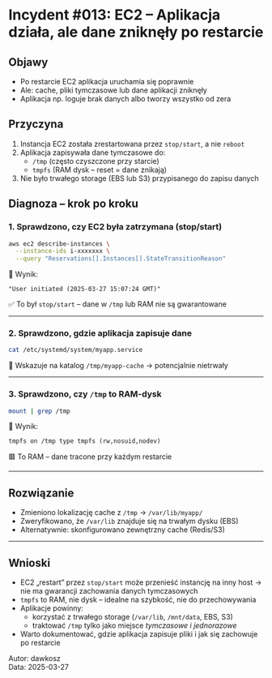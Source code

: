 # Incydent #013: EC2 – Aplikacja działa, ale dane zniknęły po restarcie

## Objawy

- Po restarcie EC2 aplikacja uruchamia się poprawnie
- Ale: cache, pliki tymczasowe lub dane aplikacji zniknęły
- Aplikacja np. loguje brak danych albo tworzy wszystko od zera

## Przyczyna

1. Instancja EC2 została zrestartowana przez `stop/start`, a nie `reboot`
2. Aplikacja zapisywała dane tymczasowe do:
   - `/tmp` (często czyszczone przy starcie)
   - `tmpfs` (RAM dysk – reset = dane znikają)
3. Nie było trwałego storage (EBS lub S3) przypisanego do zapisu danych

## Diagnoza – krok po kroku

### 1. Sprawdzono, czy EC2 była zatrzymana (stop/start)

```bash
aws ec2 describe-instances \
  --instance-ids i-xxxxxxx \
  --query "Reservations[].Instances[].StateTransitionReason"
```

📄 Wynik:

```
"User initiated (2025-03-27 15:07:24 GMT)"
```

✅ To był `stop/start` – dane w `/tmp` lub RAM nie są gwarantowane

---

### 2. Sprawdzono, gdzie aplikacja zapisuje dane

```bash
cat /etc/systemd/system/myapp.service
```

📄 Wskazuje na katalog `/tmp/myapp-cache` → potencjalnie nietrwały

---

### 3. Sprawdzono, czy `/tmp` to RAM-dysk

```bash
mount | grep /tmp
```

📄 Wynik:

```
tmpfs on /tmp type tmpfs (rw,nosuid,nodev)
```

🟥 To RAM – dane tracone przy każdym restarcie

---

## Rozwiązanie

- Zmieniono lokalizację cache z `/tmp` → `/var/lib/myapp/`
- Zweryfikowano, że `/var/lib` znajduje się na trwałym dysku (EBS)
- Alternatywnie: skonfigurowano zewnętrzny cache (Redis/S3)

---

## Wnioski

- EC2 „restart” przez `stop/start` może przenieść instancję na inny host → nie ma gwarancji zachowania danych tymczasowych
- `tmpfs` to RAM, nie dysk – idealne na szybkość, nie do przechowywania
- Aplikacje powinny:
  - korzystać z trwałego storage (`/var/lib`, `/mnt/data`, EBS, S3)
  - traktować `/tmp` tylko jako miejsce *tymczasowe i jednorazowe*
- Warto dokumentować, gdzie aplikacja zapisuje pliki i jak się zachowuje po restarcie

Autor: dawkosz  
Data: 2025-03-27
